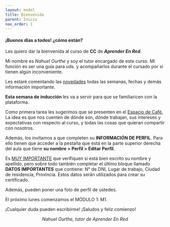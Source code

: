 ```yaml
---
layout: model
title: Bienvenida
parent: Inicio
nav_order: 1
---
```

<h4><b>¡Buenos días a todos! ¿cómo están?</b></h4>
<p>Les quiero dar la bienvenida al curso de <b>CC</b> de <i><b>Aprender En Red</b></i>.</p>
<p>Mi nombre es <i>Nahuel Ourthe</i> y soy el tutor encargado de este curso. Mi función es ser una guía para uds. y acompañarlos durante el cursado por si tienen algún inconveniente.</p>
<p>Les estaré comentando las <a href="FN" target="_blank" rel="noreferrer noopener">novedades</a> todas las semanas, fechas y demás información importante.</p>
<p><b>Esta semana de inducción </b>les va a servir para que se familiaricen con la plataforma.</p>
<p>Como primera tarea les sugerimos que se presenten en el <a href="FC" target="_blank" rel="noreferrer noopener">Espacio de Café.</a> La idea es que nos cuenten de dónde son, dónde trabajan, sus intereses y expectativas con respecto al curso, y todas las cosas que quieran compartir con nosotros.</p>
<p>Además, los invitamos a que completen su <b>INFORMACIÓN DE PERFIL</b>. Para ello tienen que acceder a la pestaña que está en la parte superior derecha del aula que tiene <b>su nombre &gt; Perfil &gt; Editar Perfil</b>.</p>
<p>Es <u>MUY IMPORTANTE</u> que verifiquen si está bien escrito su nombre y apellido, pero sobre todo también completar el último bloque llamado <b>DATOS IMPORTANTES</b> que contiene: N° de DNI, Lugar de trabajo, Ciudad de residencia, Provincia. Estos datos serán utilizados para crear su certificado.</p>
<p>Además, pueden poner una foto de perfil de ustedes.</p>
<p>El próximo lunes comenzamos el MÓDULO 1: M1.</p>
<p>¡Cualquier duda pueden escribirme! ¡Saludos y feliz comienzo!</p>
<p style="text-align:center;"><i>Nahuel Ourthe, tutor de Aprender En Red</i></p>
